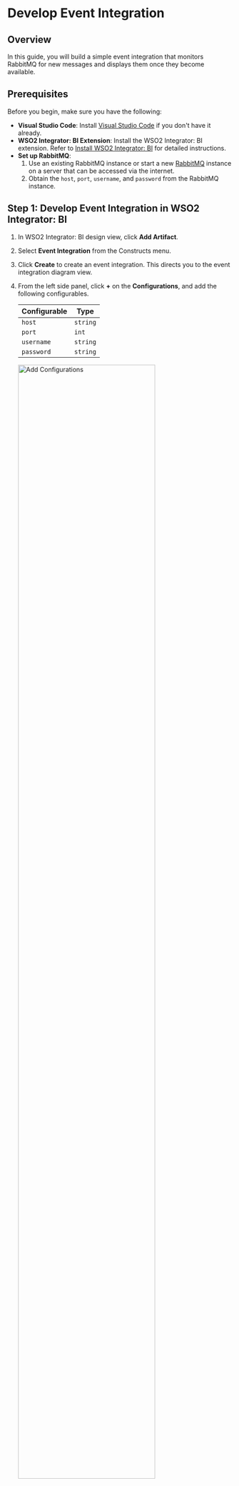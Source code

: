 # Develop Event Integration

## Overview

In this guide, you will build a simple event integration that monitors RabbitMQ for new messages and displays them once they become available.

## Prerequisites

Before you begin, make sure you have the following:

- <b>Visual Studio Code</b>: Install <a href="https://code.visualstudio.com/">Visual Studio Code</a> if you don't have it already.
- <b>WSO2 Integrator: BI Extension</b>: Install the WSO2 Integrator: BI extension. Refer to <a href="../install-and-setup/install-wso2-integrator-bi/">Install WSO2 Integrator: BI</a> for detailed instructions.
- <b>Set up RabbitMQ</b>:
    1. Use an existing RabbitMQ instance or start a new [RabbitMQ](https://www.rabbitmq.com/download.html) instance on a server that can be accessed via the internet.
    2. Obtain the `host`, `port`, `username`, and `password` from the RabbitMQ instance.

## Step 1: Develop Event Integration in WSO2 Integrator: BI

1. In WSO2 Integrator: BI design view, click **Add Artifact**.
2. Select **Event Integration** from the Constructs menu.
3. Click **Create** to create an event integration. This directs you to the event integration diagram view.
4. From the left side panel, click **+** on the **Configurations**, and add the following configurables.

    | Configurable        | Type       |
    |---------------------|------------|
    | `host`              | `string`   |
    | `port`              | `int`      |
    | `username`          | `string`   |
    | `password`          | `string`   |
    
    <a href="{{base_path}}/assets/img/get-started/develop-event-integration/add-configurables.gif"><img src="{{base_path}}/assets/img/get-started/develop-event-integration/add-configurables.gif" alt="Add Configurations" width="80%"></a>

5. Go to the **Design View** by clicking the Home icon on the top left corner and click **Add Artifact**.
6. Select **RabbitMQ Event Handler**. Choosing the **Event Integration** from the Devant console disables the other options.
7. Provide the name of the **RabbitMQ Configuration** as `eventListener`.
8. Select previously defined `host` and `port` configuration variables for the **Host** and **Port**.
9. Then, expand the **Advanced Configurations** and enter the following configurables. Then click **Next**.

    | Field                   | Value        |
    |-------------------------|--------------|
    | **username**            | `username`   |
    | **password**            | `password`   |

10. Add `Orders` as the **Queue Name** and click **Create**. If there is no queue named `Orders` in RabbitMQ server, this will create a new queue with this name. 

    <a href="{{base_path}}/assets/img/get-started/develop-event-integration/add-event-listener.gif"><img src="{{base_path}}/assets/img/get-started/develop-event-integration/add-event-listener.gif" alt="Add Configurations" width="80%"></a>

11. In the **Design** view, click the `onMessage` function box. It will redirect you to the flow diagram view.
12. Click the plus icon after the **Start** node to open the node panel.
13. Add a **Log Info** node with the **Msg** as `message.toString()`. 

    <a href="{{base_path}}/assets/img/get-started/develop-event-integration/implement-event-handler.gif"><img src="{{base_path}}/assets/img/get-started/develop-event-integration/implement-event-handler.gif" alt="Add Configurations" width="80%"></a>
